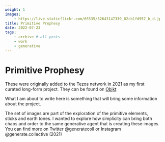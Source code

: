 ```yaml
---
weight: 1
images:
    - https://live.staticflickr.com/65535/52643147339_02cb1fd957_b_d.jpg
title: Primitive Prophesy
date: 2022-07-23
tags:
    - archive # all posts
    - work
    - generative
---
```


# Primitive Prophesy 

These were originally added to the Tezos network in 2021 as my first curated long-form project. They can be found on [Objkt](https://objkt.com/asset/hicetnunc/228810)

What I am about to write here is something that will bring some information about the project. 

The set of images are part of the exploration of the primitive elements, sticks and earth tones. I wanted to explore how simplicity can bring both chaos and order to the same generative agent that is creating these images. You can find more on Twitter @generatecoll or Instagram @generate.collective (2021)